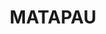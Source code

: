 ---
title: "MATAPAU"
image: /assets/img/works/matapau.jpg
category: "Games"
category_slug: "f-game"
type: "content"
published: true            
button_url: "/Matapau"
---